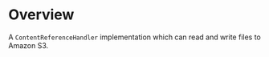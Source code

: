 
Overview
========

A `ContentReferenceHandler` implementation which can read and write files to Amazon S3.
